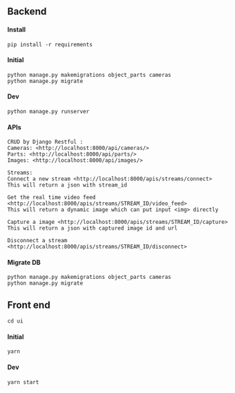## Backend

#### Install

    pip install -r requirements

#### Initial

    python manage.py makemigrations object_parts cameras
    python manage.py migrate

#### Dev

    python manage.py runserver

#### APIs

    CRUD by Django Restful :
    Cameras: <http://localhost:8000/api/cameras/>
    Parts: <http://localhost:8000/api/parts/>
    Images: <http://localhost:8000/api/images/>
    
    Streams:
    Connect a new stream <http://localhost:8000/apis/streams/connect>
    This will return a json with stream_id

    Get the real time video feed <http://localhost:8000/apis/streams/STREAM_ID/video_feed>
    This will return a dynamic image which can put input <img> directly

    Capture a image <http://localhost:8000/apis/streams/STREAM_ID/capture>
    This will return a json with captured image id and url

    Disconnect a stream <http://localhost:8000/apis/streams/STREAM_ID/disconnect>





#### Migrate DB

    python manage.py makemigrations object_parts cameras
    python manage.py migrate

## Front end

    cd ui

#### Initial

    yarn

#### Dev

    yarn start
